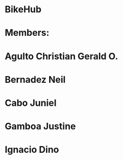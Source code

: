 # BikeHub
# Members:
# Agulto Christian Gerald O.
# Bernadez Neil
# Cabo Juniel
# Gamboa Justine
# Ignacio Dino
